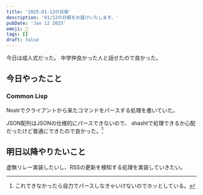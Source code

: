 ```yaml
---
title: '2025-01-12の日報'
description: '01/12の日報をお届けいたします。'
pubDate: 'Jan 12 2025'
emoji: 🦊
tags: []
draft: false
---
```


今日は成人式だった。 中学仲良かった人と話せたので良かった。

## 今日やったこと

### Common Lisp

Nostrでクライアントから来たコマンドをパースする処理を書いていた。

JSON配列はJSONの仕様的にパースできないので、
shashtで処理できるか心配だったけど普通にできたので良かった。[^1]

## 明日以降やりたいこと

虚無リレー実装したいし、RSSの更新を検知する処理を実装していきたい。

[^1]: これできなかったら自力でパースしなきゃいけないのでホッとしている。
